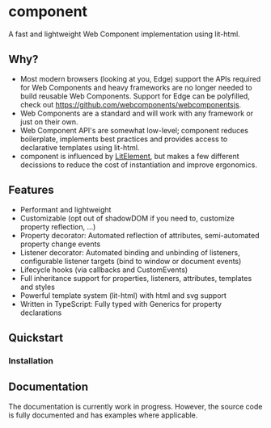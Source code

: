 # component

A fast and lightweight Web Component implementation using lit-html.

## Why?

* Most modern browsers (looking at you, Edge) support the APIs required for Web Components and heavy frameworks are no longer needed to build reusable Web Components. Support for Edge can be polyfilled, check out https://github.com/webcomponents/webcomponentsjs.
* Web Components are a standard and will work with any framework or just on their own.
* Web Component API's are somewhat low-level; component reduces boilerplate, implements best practices and provides access to declarative templates using lit-html.
* component is influenced by [LitElement](https://lit-element.polymer-project.org/), but makes a few different decissions to reduce the cost of instantiation and improve ergonomics.

[//]: # (Use with injector and module for framework-like experience)

## Features

* Performant and lightweight
* Customizable (opt out of shadowDOM if you need to, customize property reflection, ...)
* Property decorator: Automated reflection of attributes, semi-automated property change events
* Listener decorator: Automated binding and unbinding of listeners, configurable listener targets (bind to window or document events)
* Lifecycle hooks (via callbacks and CustomEvents)
* Full inheritance support for properties, listeners, attributes, templates and styles
* Powerful template system (lit-html) with html and svg support
* Written in TypeScript: Fully typed with Generics for property declarations

## Quickstart

### Installation

## Documentation

The documentation is currently work in progress. However, the source code is fully documented and has examples where applicable.
